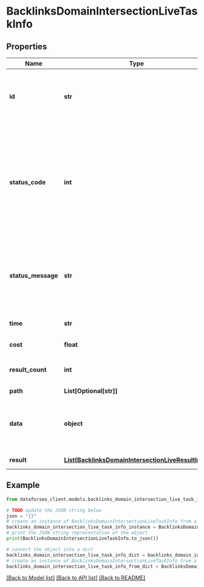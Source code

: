 # BacklinksDomainIntersectionLiveTaskInfo


## Properties

Name | Type | Description | Notes
------------ | ------------- | ------------- | -------------
**id** | **str** | task identifier unique task identifier in our system in the UUID format | [optional] 
**status_code** | **int** | status code of the task generated by DataForSEO, can be within the following range: 10000-60000 you can find the full list of the response codes here | [optional] 
**status_message** | **str** | informational message of the task you can find the full list of general informational messages here | [optional] 
**time** | **str** | execution time, seconds | [optional] 
**cost** | **float** | total tasks cost, USD | [optional] 
**result_count** | **int** | number of elements in the result array | [optional] 
**path** | **List[Optional[str]]** | URL path | [optional] 
**data** | **object** | contains the same parameters that you specified in the POST request | [optional] 
**result** | [**List[BacklinksDomainIntersectionLiveResultInfo]**](BacklinksDomainIntersectionLiveResultInfo.md) | array of results | [optional] 

## Example

```python
from dataforseo_client.models.backlinks_domain_intersection_live_task_info import BacklinksDomainIntersectionLiveTaskInfo

# TODO update the JSON string below
json = "{}"
# create an instance of BacklinksDomainIntersectionLiveTaskInfo from a JSON string
backlinks_domain_intersection_live_task_info_instance = BacklinksDomainIntersectionLiveTaskInfo.from_json(json)
# print the JSON string representation of the object
print(BacklinksDomainIntersectionLiveTaskInfo.to_json())

# convert the object into a dict
backlinks_domain_intersection_live_task_info_dict = backlinks_domain_intersection_live_task_info_instance.to_dict()
# create an instance of BacklinksDomainIntersectionLiveTaskInfo from a dict
backlinks_domain_intersection_live_task_info_from_dict = BacklinksDomainIntersectionLiveTaskInfo.from_dict(backlinks_domain_intersection_live_task_info_dict)
```
[[Back to Model list]](../README.md#documentation-for-models) [[Back to API list]](../README.md#documentation-for-api-endpoints) [[Back to README]](../README.md)


